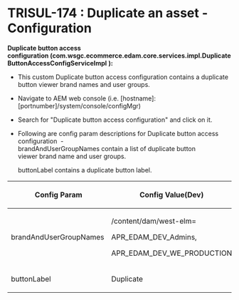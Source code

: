 
    
# TRISUL-174 : Duplicate an asset - Configuration
    
<div class="3D&quot;Section1&quot;">
        
<span style="">**Duplicate button access configuration&nbsp;(com.wsgc.ecommerce.edam.core.services.impl.DuplicateButtonAccessConfigServiceImpl** **):**</span>

- <span style="">This custom&nbsp;Duplicate button access configuration contains a duplicate button viewer brand names and user groups.</span>
- <span style="">Navigate to AEM web console (i.e. [hostname]:[portnumber]/system/console/configMgr)</span>
- <span style="">Search for "Duplicate button access configuration" and click on it.</span>
- <span style="">Following are config param descriptions for&nbsp;Duplicate button access configuration &nbsp;-</span>  
    <span style="">brandAndUserGroupNames&nbsp;contain a list of duplicate button viewer&nbsp;brand name and&nbsp;user groups.  
    
    <span style="">buttonLabel contains a duplicate button label.</span></span>

<div class="3D&quot;table-wrap&quot;">
<table class="3D&quot;relative-table"  style="">
<colgroup>
<col style="">
<col style="">
<col style="">
<col style="">
<col style="">
</colgroup>
<thead>
<tr>
<th style="" class="3D&quot;confluenceTh&quot;"><p><span style="" >&nbsp;Config Param</span></p></th>
<th style="" class="3D&quot;confluenceTh&quot;"><p><span style="" >Config Value(Dev)</span></p></th>
<th style="" class="3D&quot;confluenceTh&quot;"><p><span style="" >Config Value(QA)</span></p></th>
<th style="" class="3D&quot;confluenceTh&quot;"><p><span style="" >Config Value(UAT)</span></p></th>
<th style="" class="3D&quot;confluenceTh&quot;"><p><span style="" >Config Value(PROD)</span></p></th>
</tr>
</thead>
<tbody>
<tr>
<td style="" class="3D&quot;confluenceTd&quot;"><span style=""><span style="">brandAndUserGroupNames</span></span></td>
<td style="" class="3D&quot;confluenceTd&quot;"><p>/content/dam/west-elm=</p><p>APR_EDAM_DEV_Admins,</p><p>APR_EDAM_DEV_WE_PRODUCTION</p>
</td><td style="" class="3D&quot;confluenceTd&quot;"><p>/content/dam/west-elm=</p><p>APR_EDAM_QA_Admins,</p><p>APR_EDAM_QA_WE_PRODUCTION</p></td>
<td style="" class="3D&quot;confluenceTd&quot;"><p>/content/dam/west-elm=</p><p>APR_EDAM_UAT_Admins,</p><p>APR_EDAM_UAT_WE_PRODUCTION</p>
</td><td style="" class="3D&quot;confluenceTd&quot;"><p>/content/dam/west-elm=</p><p>APR_EDAM_WE_ADMINS,</p><p>APR_EDAM_WE_PRODUCTION</p></td>
</tr>
<tr>
<td style="" class="3D&quot;confluenceTd&quot;"><span style=""><span style="">buttonLabel</span></span></td>
<td style="" class="3D&quot;confluenceTd&quot;"><p>Duplicate</p>
</td><td style="" class="3D&quot;confluenceTd&quot;"><p>Duplicate</p></td>
<td style="" class="3D&quot;confluenceTd&quot;"><p>Duplicate</p>
</td><td style="" class="3D&quot;confluenceTd&quot;"><p>Duplicate</p></td>
</tr>

</tbody>
</table>
</div>
    </div>


